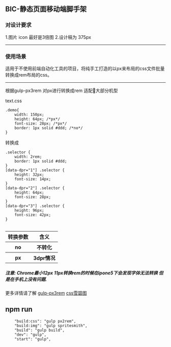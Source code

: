 ## BIC-静态页面移动端脚手架 

### 对设计要求 

1.图片 icon 最好是3倍图 
2.设计稿为 375px 

---
### 使用场景 

适用于不使用前端自动化工具的项目，将纯手工打造的以px来布局的css文件批量转换成rem布局的css。

---

根据gulp-px3rem 对px进行转换成rem 适配大部分机型


text.css 
```
.demo{
    width: 150px;
    height: 64px; /*px*/
    font-size: 28px; /*px*/
    border: 1px solid #ddd; /*no*/
}

``` 
转换成 

```
.selector {
    width: 2rem;
    border: 1px solid #ddd;
}
[data-dpr="1"] .selector {
    height: 32px;
    font-size: 14px;
}
[data-dpr="2"] .selector {
    height: 64px;
    font-size: 28px;
}
[data-dpr="3"] .selector {
    height: 96px;
    font-size: 42px;
}


``` 

<table>
        <tr>
            <th>转换参数</th>
            <th>含义</th>
        </tr>
        <tr>
            <th>no</th>
            <th>不转化</th>
        </tr>
        <tr>
            <th>px</th>
            <th>3dpr情况</th>
        </tr>
</table>

##### 注意: Chrome最小12px 11px转换rem的时候在ipone5下会发现字体无法转换 但是在手机上没有问题. 
更多详情请了解 
<a href='https://www.npmjs.com/package/gulp-px3rem'>gulp-px3rem</a> 
<a href='https://www.cnblogs.com/yanxinhua/p/6816141.html'>css雪碧图</a>



## npm run 

```
    "build:css": "gulp px2rem",
    "build:img": "gulp spritesmith",
    "build": "gulp build",
    "dev": "gulp",
    "start": "gulp",
 
```




